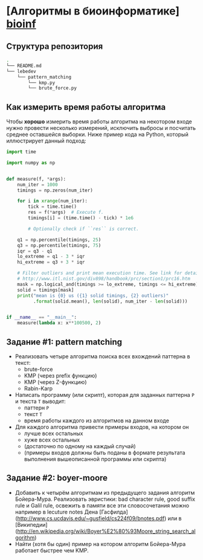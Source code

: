 [Алгоритмы в биоинформатике] [bioinf]
==========================

[bioinf]: http://bioinformaticsinstitute.ru/courses/bioalgo/2013/spring

Структура репозитория
---------------------

```bash
.
└── README.md
└── lebedev
    └── pattern_matching
        └── kmp.py
        └── brute_force.py

```

Как измерить время работы алгоритма
----------------------------------

Чтобы **хорошо** измерить время работы алгоритма на некотором входе нужно
провести несколько измерений, исключить выбросы и посчитать среднее
оставшейся выборки. Ниже пример кода на Python, который иллюстрирует
данный подход:

```python
import time

import numpy as np


def measure(f, *args):
    num_iter = 1000
    timings = np.zeros(num_iter)

    for i in xrange(num_iter):
        tick = time.time()
        res = f(*args)  # Execute f.
        timings[i] = (time.time() - tick) * 1e6

        # Optionally check if ``res`` is correct.

    q1 = np.percentile(timings, 25)
    q3 = np.percentile(timings, 75)
    iqr = q3 - q1
    lo_extreme = q1 - 3 * iqr
    hi_extreme = q3 + 3 * iqr

    # Filter outliers and print mean execution time. See link for details:
    # http://www.itl.nist.gov/div898/handbook/prc/section1/prc16.htm
    mask = np.logical_and(timings >= lo_extreme, timings <= hi_extreme)
    solid = timings[mask]
    print("mean is {0} us ({1} solid timings, {2} outliers)"
          .format(solid.mean(), len(solid), num_iter - len(solid)))


if __name__ == "__main__":
    measure(lambda x: x**100500, 2)
```

Задание #1: pattern matching
----------------------------

* Реализовать четыре алгоритма поиска всех вхождений паттерна в текст:
   * brute-force
   * KMP (через prefix функцию)
   * KMP (через Z-функцию)
   * Rabin-Karp
* Написать программу (или скрипт), которая для заданных паттерна `P` и текста `T` выводит:
   * паттерн `P`
   * текст `T`
   * время работы каждого из алгоритмов на данном входе
* Для каждого алгоритма привести примеры входов, на котором он
   * лучше всех остальных
   * хуже всех остальных
   * (достаточно по одному на каждый случай)
   * (примеры входов должны быть поданы в формате результата выполнения вышеописанной программы или скрипта)


Задание #2: boyer-moore
-----------------------

* Добавить к четырём алгоритмам из предыдущего задания алгоритм Бойера-Мура.
  Реализовать эвристики: bad character rule, good suffix rule и Galil rule,
  освежить в памяти все эти словосочетания можно например в lecuture notes
  Дена [Гасфилда] (http://www.cs.ucdavis.edu/~gusfield/cs224f09/bnotes.pdf)
  или в [Википедии] (http://en.wikipedia.org/wiki/Boyer%E2%80%93Moore_string_search_algorithm)
* Найти (хотя бы один) пример на котором алгоритм Бойера-Мура работает быстрее
  чем KMP.
